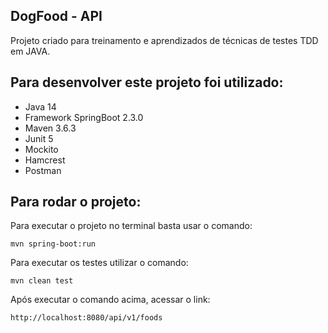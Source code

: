 <h2> DogFood - API </h2>
Projeto criado para treinamento e aprendizados de técnicas de testes TDD em JAVA.

## Para desenvolver este projeto foi utilizado:

* Java 14
* Framework SpringBoot 2.3.0  
* Maven 3.6.3
* Junit 5
* Mockito
* Hamcrest
* Postman

## Para rodar o projeto:

Para executar o projeto no terminal basta usar o comando:
```shell script
mvn spring-boot:run
```

Para executar os testes utilizar o comando:
```shell script
mvn clean test
```

Após executar o comando acima, acessar o link:

```
http://localhost:8080/api/v1/foods
```